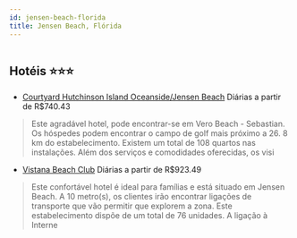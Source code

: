 ```yaml
---
id: jensen-beach-florida
title: Jensen Beach, Flórida
---
```


<center><img src="http://photos.hotelbeds.com/giata/08/086304/086304a_hb_a_002.jpg" alt="" /></center>


## Hotéis ⭐️⭐️⭐️

-    [Courtyard Hutchinson Island Oceanside/Jensen Beach](https://www.hurb.com/aud/https://www.hurb.com/hoteis/jensen-beach/courtyard-hutchinson-island-oceanside-jensen-beach-JNP-JP019499?cmp=18055) Diárias a partir de R$740.43
   > Este agradável hotel, pode encontrar-se em Vero Beach - Sebastian. Os hóspedes podem encontrar o campo de golf mais próximo a 26. 8 km do estabelecimento. Existem um total de 108 quartos nas instalações. Além dos serviços e comodidades oferecidas, os visi
-    [Vistana Beach Club](https://www.hurb.com/aud/https://www.hurb.com/hoteis/jensen-beach/vistana-beach-club-JNP-JP796051?cmp=18055) Diárias a partir de R$923.49
   > Este confortável hotel é ideal para famílias e está situado em Jensen Beach. A 10 metro(s), os clientes irão encontrar ligações de transporte que vão permitir que explorem a zona. Este estabelecimento dispõe de um total de 76 unidades. A ligação à Interne
